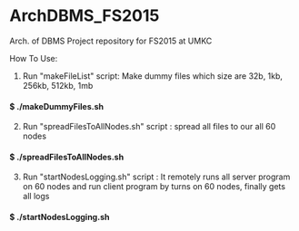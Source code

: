 # ArchDBMS_FS2015
Arch. of DBMS Project repository for FS2015 at UMKC

How To Use:

1. Run "makeFileList" script: Make dummy files which size are 32b, 1kb, 256kb, 512kb, 1mb
<h4>$ ./makeDummyFiles.sh</h4>

2. Run "spreadFilesToAllNodes.sh" script : spread all files to our all 60 nodes
<h4>$ ./spreadFilesToAllNodes.sh</h4>

3. Run "startNodesLogging.sh" script : It remotely runs all server program on 60 nodes and run client program by turns on 60 nodes, finally gets all logs
<h4>$ ./startNodesLogging.sh</h4>

